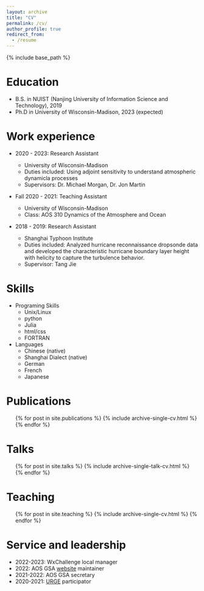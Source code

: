 ```yaml
---
layout: archive
title: "CV"
permalink: /cv/
author_profile: true
redirect_from:
  - /resume
---
```


{% include base_path %}

# Education

- B.S. in NUIST (Nanjing University of Information Science and Technology), 2019
- Ph.D in University of Wisconsin-Madison, 2023 (expected)

# Work experience

- 2020 - 2023: Research Assistant

  - University of Wisconsin-Madison
  - Duties included: Using adjoint sensitivity to understand atmospheric dynamicla processes
  - Supervisors: Dr. Michael Morgan, Dr. Jon Martin

- Fall 2020 - 2021: Teaching Assistant

  - University of Wisconsin-Madison
  - Class: AOS 310 Dynamics of the Atmosphere and Ocean

- 2018 - 2019: Research Assistant
  - Shanghai Typhoon Institute
  - Duties included: Analyzed hurricane reconnaissance dropsonde data and developed the characteristic hurricane boundary layer height with helicity to capture the turbulence behavior.
  - Supervisor: Tang Jie

# Skills

- Programing Skills
  - Unix/Linux
  - python
  - Julia
  - html/css
  - FORTRAN
- Languages
  - Chinese (native)
  - Shanghai Dialect (native)
  - German
  - French
  - Japanese

# Publications

  <ul>{% for post in site.publications %}
    {% include archive-single-cv.html %}
  {% endfor %}</ul>
  
Talks
======
  <ul>{% for post in site.talks %}
    {% include archive-single-talk-cv.html %}
  {% endfor %}</ul>
  
Teaching
======
  <ul>{% for post in site.teaching %}
    {% include archive-single-cv.html %}
  {% endfor %}</ul>
  
Service and leadership
======
* 2022-2023: WxChallenge local manager
* 2022: AOS GSA [website](https://www.aos.wisc.edu/~gsa/) maintainer
* 2021-2022: AOS GSA secretary
* 2020-2021: [URGE](https://urgeoscience.org/) participator
